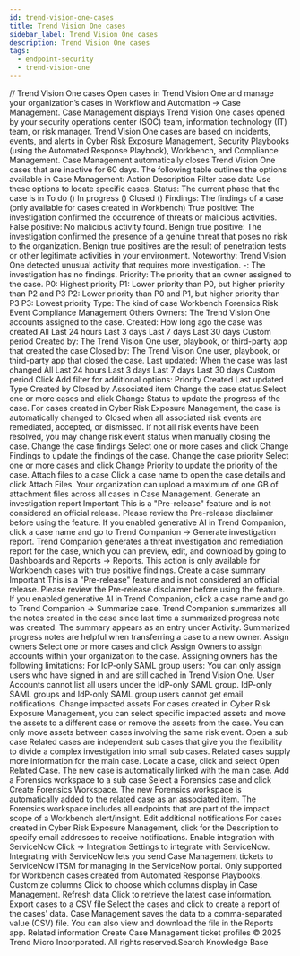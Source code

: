 ```yaml
---
id: trend-vision-one-cases
title: Trend Vision One cases
sidebar_label: Trend Vision One cases
description: Trend Vision One cases
tags:
  - endpoint-security
  - trend-vision-one
---
```


/*<![CDATA[*/ $('#title').html($('meta[name=map-description]').attr('content')); /*]]>*/ Trend Vision One cases Open cases in Trend Vision One and manage your organization’s cases in Workflow and Automation → Case Management. Case Management displays Trend Vision One cases opened by your security operations center (SOC) team, information technology (IT) team, or risk manager. Trend Vision One cases are based on incidents, events, and alerts in Cyber Risk Exposure Management, Security Playbooks (using the Automated Response Playbook), Workbench, and Compliance Management. Case Management automatically closes Trend Vision One cases that are inactive for 60 days. The following table outlines the options available in Case Management: Action Description Filter case data Use these options to locate specific cases. Status: The current phase that the case is in To do () In progress () Closed () Findings: The findings of a case (only available for cases created in Workbench) True positive: The investigation confirmed the occurrence of threats or malicious activities. False positive: No malicious activity found. Benign true positive: The investigation confirmed the presence of a genuine threat that poses no risk to the organization. Benign true positives are the result of penetration tests or other legitimate activities in your environment. Noteworthy: Trend Vision One detected unusual activity that requires more investigation. -: The investigation has no findings. Priority: The priority that an owner assigned to the case. P0: Highest priority P1: Lower priority than P0, but higher priority than P2 and P3 P2: Lower priority than P0 and P1, but higher priority than P3 P3: Lowest priority Type: The kind of case Workbench Forensics Risk Event Compliance Management Others Owners: The Trend Vision One accounts assigned to the case. Created: How long ago the case was created All Last 24 hours Last 3 days Last 7 days Last 30 days Custom period Created by: The Trend Vision One user, playbook, or third-party app that created the case Closed by: The Trend Vision One user, playbook, or third-party app that closed the case. Last updated: When the case was last changed All Last 24 hours Last 3 days Last 7 days Last 30 days Custom period Click Add filter for additional options: Priority Created Last updated Type Created by Closed by Associated item Change the case status Select one or more cases and click Change Status to update the progress of the case. For cases created in Cyber Risk Exposure Management, the case is automatically changed to Closed when all associated risk events are remediated, accepted, or dismissed. If not all risk events have been resolved, you may change risk event status when manually closing the case. Change the case findings Select one or more cases and click Change Findings to update the findings of the case. Change the case priority Select one or more cases and click Change Priority to update the priority of the case. Attach files to a case Click a case name to open the case details and click Attach Files. Your organization can upload a maximum of one GB of attachment files across all cases in Case Management. Generate an investigation report Important This is a "Pre-release" feature and is not considered an official release. Please review the Pre-release disclaimer before using the feature. If you enabled generative AI in Trend Companion, click a case name and go to Trend Companion → Generate investigation report. Trend Companion generates a threat investigation and remediation report for the case, which you can preview, edit, and download by going to Dashboards and Reports → Reports. This action is only available for Workbench cases with true positive findings. Create a case summary Important This is a "Pre-release" feature and is not considered an official release. Please review the Pre-release disclaimer before using the feature. If you enabled generative AI in Trend Companion, click a case name and go to Trend Companion → Summarize case. Trend Companion summarizes all the notes created in the case since last time a summarized progress note was created. The summary appears as an entry under Activity. Summarized progress notes are helpful when transferring a case to a new owner. Assign owners Select one or more cases and click Assign Owners to assign accounts within your organization to the case. Assigning owners has the following limitations: For IdP-only SAML group users: You can only assign users who have signed in and are still cached in Trend Vision One. User Accounts cannot list all users under the IdP-only SAML group. IdP-only SAML groups and IdP-only SAML group users cannot get email notifications. Change impacted assets For cases created in Cyber Risk Exposure Management, you can select specific impacted assets and move the assets to a different case or remove the assets from the case. You can only move assets between cases involving the same risk event. Open a sub case Related cases are independent sub cases that give you the flexibility to divide a complex investigation into small sub cases. Related cases supply more information for the main case. Locate a case, click and select Open Related Case. The new case is automatically linked with the main case. Add a Forensics workspace to a sub case Select a Forensics case and click Create Forensics Workspace. The new Forensics workspace is automatically added to the related case as an associated item. The Forensics workspace includes all endpoints that are part of the impact scope of a Workbench alert/insight. Edit additional notifications For cases created in Cyber Risk Exposure Management, click for the Description to specify email addresses to receive notifications. Enable integration with ServiceNow Click → Integration Settings to integrate with ServiceNow. Integrating with ServiceNow lets you send Case Management tickets to ServiceNow ITSM for managing in the ServiceNow portal. Only supported for Workbench cases created from Automated Response Playbooks. Customize columns Click to choose which columns display in Case Management. Refresh data Click to retrieve the latest case information. Export cases to a CSV file Select the cases and click to create a report of the cases' data. Case Management saves the data to a comma-separated value (CSV) file. You can also view and download the file in the Reports app. Related information Create Case Management ticket profiles © 2025 Trend Micro Incorporated. All rights reserved.Search Knowledge Base